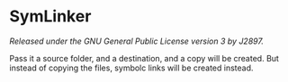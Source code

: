SymLinker
=========
*Released under the GNU General Public License version 3 by J2897.*

Pass it a source folder, and a destination, and a copy will be created. But instead of copying the files, symbolc links will be created instead.
